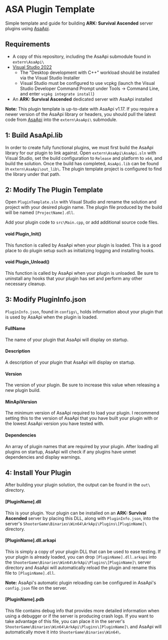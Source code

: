 # ASA Plugin Template
Simple template and guide for building **ARK: Survival Ascended** server plugins using [AsaApi](https://github.com/ArkServerApi/AsaApi).
## Requirements
- A copy of this repository, including the AsaApi submodule found in `extern\AsaApi\`
- [Visual Studio 2022](https://visualstudio.microsoft.com/vs/community/)
  - The "Desktop development with C++" workload should be installed via the Visual Studio Installer
  - Visual Studio must be configured to use vcpkg (launch the Visual Studio Developer Command Prompt under Tools -> Command Line, and enter `vcpkg integrate install`)
- An **ARK: Survival Ascended** dedicated server with AsaApi installed

**Note:** This plugin template is up-to-date with AsaApi v1.17. If you require a newer version of the AsaApi library or headers, you should pull the latest code from [AsaApi](https://github.com/ArkServerApi/AsaApi) into the `extern\AsaApi\` submodule.
## 1: Build AsaApi.lib
In order to create fully functional plugins, we must first build the AsaApi library for our plugin to link against. Open `extern\AsaApi\AsaApi.sln` with Visual Studio, set the build configuration to `Release` and platform to `x64`, and build the solution. Once the build has completed, `AsaApi.lib` can be found in `extern\AsaApi\out_lib\`. The plugin template project is configured to find the library under that path.
## 2: Modify The Plugin Template
Open `PluginTemplate.sln` with Visual Studio and rename the solution and project with your desired plugin name. The plugin file produced by the build will be named `[ProjectName].dll`.

Add your plugin code to `src\Main.cpp`, or add additional source code files.
#### void Plugin_Init()
This function is called by AsaApi when your plugin is loaded. This is a good place to do plugin setup such as initializing logging and installing hooks.
#### void Plugin_Unload()
This function is called by AsaApi when your plugin is unloaded. Be sure to uninstall any hooks that your plugin has set and perform any other necessary cleanup.
## 3: Modify PluginInfo.json
`PluginInfo.json`, found in `configs\`, holds information about your plugin that is used by AsaApi when the plugin is loaded.
#### FullName
The name of your plugin that AsaApi will display on startup.
#### Description
A description of your plugin that AsaApi will display on startup.
#### Version
The version of your plugin. Be sure to increase this value when releasing a new plugin build.
#### MinApiVersion
The minimum version of AsaApi required to load your plugin. I recommend setting this to the version of AsaApi that you have built your plugin with or the lowest AsaApi version you have tested with.
#### Dependencies
An array of plugin names that are required by your plugin. After loading all plugins on startup, AsaApi will check if any plugins have unmet dependencies and display warnings.
## 4: Install Your Plugin
After building your plugin solution, the output can be found in the `out\` directory.
#### [PluginName].dll
This is your plugin. Your plugin can be installed on an **ARK: Survival Ascended** server by placing this DLL, along with `PluginInfo.json`, into the server's `ShooterGame\Binaries\Win64\ArkApi\Plugins\[PluginName]\` directory.
#### [PluginName].dll.arkapi
This is simply a copy of your plugin DLL that can be used to ease testing. If your plugin is already loaded, you can drop `[PluginName].dll.arkapi` into the `ShooterGame\Binaries\Win64\ArkApi\Plugins\[PluginName]\` server directory and AsaApi will automatically reload the plugin and rename this file to `[PluginName].dll`.

**Note:** AsaApi's automatic plugin reloading can be configured in AsaApi's `config.json` file on the server.
#### [PluginName].pdb
This file contains debug info that provides more detailed information when using a debugger or if the server is producing crash logs. If you want to take advantage of this file, you can place it in the server's `ShooterGame\Binaries\Win64\ArkApi\Plugins\[PluginName]\` and AsaApi will automatically move it into `ShooterGame\Binaries\Win64\`.
